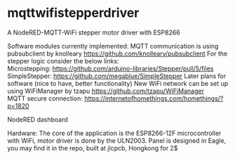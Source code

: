 # mqttwifistepperdriver
A NodeRED-MQTT-WiFi stepper motor driver with ESP8266

Software modules currently implemented:
  MQTT communication is using pubsubclient by knolleary https://github.com/knolleary/pubsubclient 
For the stepper logic consider the below links:  
  Microstepping: https://github.com/arduino-libraries/Stepper/pull/5/files 
  SimpleStepper: https://github.com/megablue/SimpleStepper 
Later plans for software (nice to have, better functionality)
  New WiFi network can be set up using WiFiManager by tzapu https://github.com/tzapu/WiFiManager  
  MQTT secure connection: https://internetofhomethings.com/homethings/?p=1820

NodeRED dashboard

Hardware: 
  The core of the application is the ESP8266-12F microcontroller with WiFi, motor driver is done by the ULN2003.
  Panel is designed in Eagle, you may find it in the repo, built at jlcpcb, Hongkong for 2$
  
  
